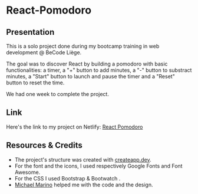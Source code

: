 # React-Pomodoro

## Presentation

This is a solo project done during my bootcamp training in web development @ BeCode Liège.

The goal was to discover React by building a pomodoro with basic functionalities:
a timer, a "+" button to add minutes, a "-" button to substract minutes, a "Start"
button to launch and pause the timer and a "Reset" button to reset the time.

We had one week to complete the project.

## Link

Here's the link to my project on Netlify: [React Pomodoro](https://pomarino.netlify.app/ "React Pomodoro")

## Resources & Credits

-   The project's structure was created with [createapp.dev](https://createapp.dev/ "createapp.dev").
-   For the font and the icons, I used respectively Google Fonts and Font Awesome.
-   For the CSS I used Bootstrap & Bootwatch .
-   [Michael Marino](https://github.com/MmarinoM "Michael Marino") helped me with the code and the design.
